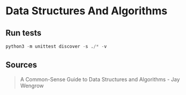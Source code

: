 # Data Structures And Algorithms

## Run tests

```python
python3 -m unittest discover -s ./* -v
```

## Sources

> A Common-Sense Guide to Data Structures and Algorithms - Jay Wengrow

